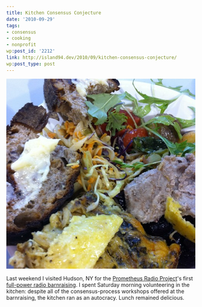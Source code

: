```yaml
---
title: Kitchen Consensus Conjecture
date: '2010-09-29'
tags:
- consensus
- cooking
- nonprofit
wp:post_id: '2212'
link: http://island94.dev/2010/09/kitchen-consensus-conjecture/
wp:post_type: post
---
```


[ ![](2010-09-29-Kitchen-Consensus-Conjecture/lunch-500x502.jpg "lunch") ](2010-09-29-Kitchen-Consensus-Conjecture/lunch.jpg)

Last weekend I visited Hudson, NY for the [Prometheus Radio Project](http://www.prometheusradio.org/)'s first [full-power radio barnraising](http://www.wgxc.org/). I spent Saturday morning volunteering in the kitchen: despite all of the consensus-process workshops offered at the barnraising, the kitchen ran as an autocracy. Lunch remained delicious.